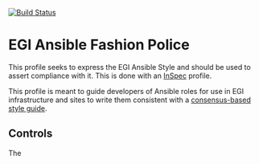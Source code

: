 [![Build Status](https://travis-ci.org/EGI-Foundation/Ansible-Fashion-Police.svg?branch=master)](https://travis-ci.org/EGI-Foundation/Ansible-Fashion-Police)
# EGI Ansible Fashion Police

This profile seeks to express the EGI Ansible Style and should be used to
assert compliance with it.
This is done with an [InSpec](https://inspec.io) profile.

This profile is meant to guide developers of Ansible roles for use in EGI
infrastructure and sites to write them consistent with a [consensus-based
style guide](https://github.com/EGI-Foundation/ansible-style-guide).

## Controls

The